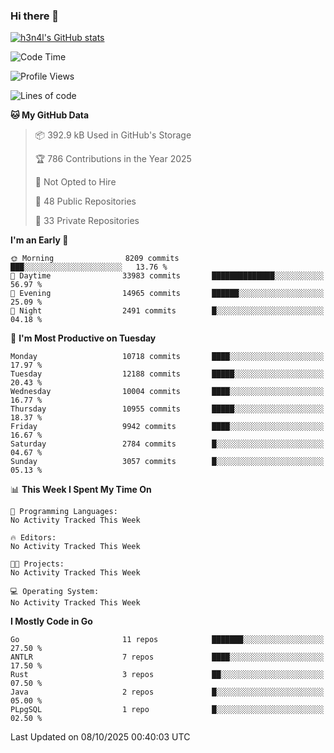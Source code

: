 ### Hi there 👋

[![h3n4l's GitHub stats](https://github-readme-stats.vercel.app/api?username=h3n4l&count_private=true&show_icons=true&theme=radical)](https://github.com/h3n4l/github-readme-stats)

<!--START_SECTION:waka-->
![Code Time](http://img.shields.io/badge/Code%20Time-2%2C313%20hrs%2053%20mins-blue)

![Profile Views](http://img.shields.io/badge/Profile%20Views-0-blue)

![Lines of code](https://img.shields.io/badge/From%20Hello%20World%20I%27ve%20Written-22.5%20million%20lines%20of%20code-blue)

**🐱 My GitHub Data** 

> 📦 392.9 kB Used in GitHub's Storage 
 > 
> 🏆 786 Contributions in the Year 2025
 > 
> 🚫 Not Opted to Hire
 > 
> 📜 48 Public Repositories 
 > 
> 🔑 33 Private Repositories 
 > 
**I'm an Early 🐤** 

```text
🌞 Morning                8209 commits        ███░░░░░░░░░░░░░░░░░░░░░░   13.76 % 
🌆 Daytime                33983 commits       ██████████████░░░░░░░░░░░   56.97 % 
🌃 Evening                14965 commits       ██████░░░░░░░░░░░░░░░░░░░   25.09 % 
🌙 Night                  2491 commits        █░░░░░░░░░░░░░░░░░░░░░░░░   04.18 % 
```
📅 **I'm Most Productive on Tuesday** 

```text
Monday                   10718 commits       ████░░░░░░░░░░░░░░░░░░░░░   17.97 % 
Tuesday                  12188 commits       █████░░░░░░░░░░░░░░░░░░░░   20.43 % 
Wednesday                10004 commits       ████░░░░░░░░░░░░░░░░░░░░░   16.77 % 
Thursday                 10955 commits       █████░░░░░░░░░░░░░░░░░░░░   18.37 % 
Friday                   9942 commits        ████░░░░░░░░░░░░░░░░░░░░░   16.67 % 
Saturday                 2784 commits        █░░░░░░░░░░░░░░░░░░░░░░░░   04.67 % 
Sunday                   3057 commits        █░░░░░░░░░░░░░░░░░░░░░░░░   05.13 % 
```


📊 **This Week I Spent My Time On** 

```text
💬 Programming Languages: 
No Activity Tracked This Week

🔥 Editors: 
No Activity Tracked This Week

🐱‍💻 Projects: 
No Activity Tracked This Week

💻 Operating System: 
No Activity Tracked This Week
```

**I Mostly Code in Go** 

```text
Go                       11 repos            ███████░░░░░░░░░░░░░░░░░░   27.50 % 
ANTLR                    7 repos             ████░░░░░░░░░░░░░░░░░░░░░   17.50 % 
Rust                     3 repos             ██░░░░░░░░░░░░░░░░░░░░░░░   07.50 % 
Java                     2 repos             █░░░░░░░░░░░░░░░░░░░░░░░░   05.00 % 
PLpgSQL                  1 repo              █░░░░░░░░░░░░░░░░░░░░░░░░   02.50 % 
```




 Last Updated on 08/10/2025 00:40:03 UTC
<!--END_SECTION:waka-->


